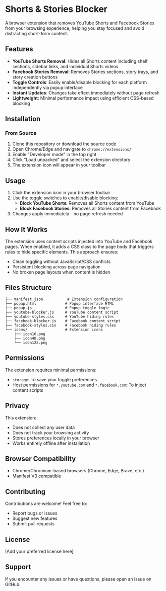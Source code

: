 # Shorts & Stories Blocker

A browser extension that removes YouTube Shorts and Facebook Stories from your browsing experience, helping you stay focused and avoid distracting short-form content.

## Features

- **YouTube Shorts Removal**: Hides all Shorts content including shelf sections, sidebar links, and individual Shorts videos
- **Facebook Stories Removal**: Removes Stories sections, story trays, and story creation buttons
- **Toggle Controls**: Easily enable/disable blocking for each platform independently via popup interface
- **Instant Updates**: Changes take effect immediately without page refresh
- **Lightweight**: Minimal performance impact using efficient CSS-based blocking

## Installation

### From Source
1. Clone this repository or download the source code
2. Open Chrome/Edge and navigate to `chrome://extensions/`
3. Enable "Developer mode" in the top right
4. Click "Load unpacked" and select the extension directory
5. The extension icon will appear in your toolbar

## Usage

1. Click the extension icon in your browser toolbar
2. Use the toggle switches to enable/disable blocking:
   - **Block YouTube Shorts**: Removes all Shorts content from YouTube
   - **Block Facebook Stories**: Removes all Stories content from Facebook
3. Changes apply immediately - no page refresh needed

## How It Works

The extension uses content scripts injected into YouTube and Facebook pages. When enabled, it adds a CSS class to the page body that triggers rules to hide specific elements. This approach ensures:
- Clean toggling without JavaScript/CSS conflicts
- Persistent blocking across page navigation
- No broken page layouts when content is hidden

## Files Structure

```
├── manifest.json           # Extension configuration
├── popup.html             # Popup interface HTML
├── popup.js               # Popup toggle logic
├── youtube-blocker.js     # YouTube content script
├── youtube-styles.css     # YouTube hiding rules
├── facebook-blocker.js    # Facebook content script
├── facebook-styles.css    # Facebook hiding rules
└── icons/                 # Extension icons
    ├── icon16.png
    ├── icon48.png
    └── icon128.png
```

## Permissions

The extension requires minimal permissions:
- `storage`: To save your toggle preferences
- Host permissions for `*.youtube.com` and `*.facebook.com`: To inject content scripts

## Privacy

This extension:
- Does not collect any user data
- Does not track your browsing activity
- Stores preferences locally in your browser
- Works entirely offline after installation

## Browser Compatibility

- Chrome/Chromium-based browsers (Chrome, Edge, Brave, etc.)
- Manifest V3 compatible

## Contributing

Contributions are welcome! Feel free to:
- Report bugs or issues
- Suggest new features
- Submit pull requests

## License

[Add your preferred license here]

## Support

If you encounter any issues or have questions, please open an issue on GitHub.